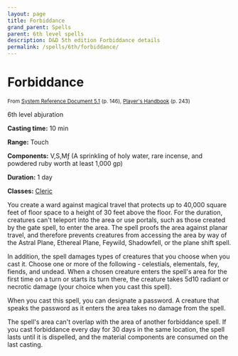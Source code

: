 ```yaml
---
layout: page
title: Forbiddance
grand_parent: Spells
parent: 6th level spells 
description: D&D 5th edition Forbiddance details
permalink: /spells/6th/forbiddance/
---
```


# Forbiddance

<small>From <a target="_blank" href="https://media.wizards.com/2016/downloads/DND/SRD-OGL_V5.1.pdf">System Reference Document 5.1</a> (p. 146), <a target="_blank" href="https://dnd.wizards.com/products/tabletop-games/rpg-products/rpg_playershandbook">Player's Handbook</a> (p. 243)</small>


6th level abjuration

**Casting time:** 10 min

**Range:** Touch

**Components:** V,S,Mƒ (A sprinkling of holy water, rare incense, and powdered ruby worth at least 1,000 gp)

**Duration:** 1 day

**Classes:** [Cleric](/classes/cleric/)

You create a ward against magical travel that protects up to 40,000 square feet of floor space to a height of 30 feet above the floor. For the duration, creatures can't teleport into the area or use portals, such as those created by the gate spell, to enter the area. The spell proofs the area against planar travel, and therefore prevents creatures from accessing the area by way of the Astral Plane, Ethereal Plane, Feywild, Shadowfell, or the plane shift spell.

   In addition, the spell damages types of creatures that you choose when you cast it. Choose one or more of the following - celestials, elementals, fey, fiends, and undead. When a chosen creature enters the spell's area for the first time on a turn or starts its turn there, the creature takes 5d10 radiant or necrotic damage (your choice when you cast this spell).

   When you cast this spell, you can designate a password. A creature that speaks the password as it enters the area takes no damage from the spell.

   The spell's area can't overlap with the area of another forbiddance spell. If you cast forbiddance every day for 30 days in the same location, the spell lasts until it is dispelled, and the material components are consumed on the last casting.